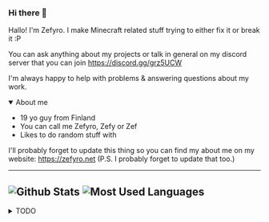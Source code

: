 ### Hi there 👋

Hallo! I'm Zefyro. I make Minecraft related stuff trying to either fix it or break it :P

You can ask anything about my projects or talk in general on my discord server that you can join https://discord.gg/grz5UCW

I'm always happy to help with problems & answering questions about my work.


<details open>
<summary>About me</summary>
  
- 19 yo guy from Finland
- You can call me Zefyro, Zefy or Zef
- Likes to do random stuff with

I'll probably forget to update this thing so you can find my about me on my website: https://zefyro.net  (P.S. I probably forget to update that too.)
</details>


---
![Github Stats](https://github-readme-stats.vercel.app/api?username=zefyro&show_icons=true&locale=en&theme=dark)
![Most Used Languages](https://github-readme-stats.vercel.app/api/top-langs?username=zefyro&show_icons=true&locale=en&layout=compact&theme=dark)
---
<details>
<summary>TODO</summary>
  
- [ ] Rewrite all my minecraft datapacks in JMC
- [ ] Clean up Github repositories
</details>


